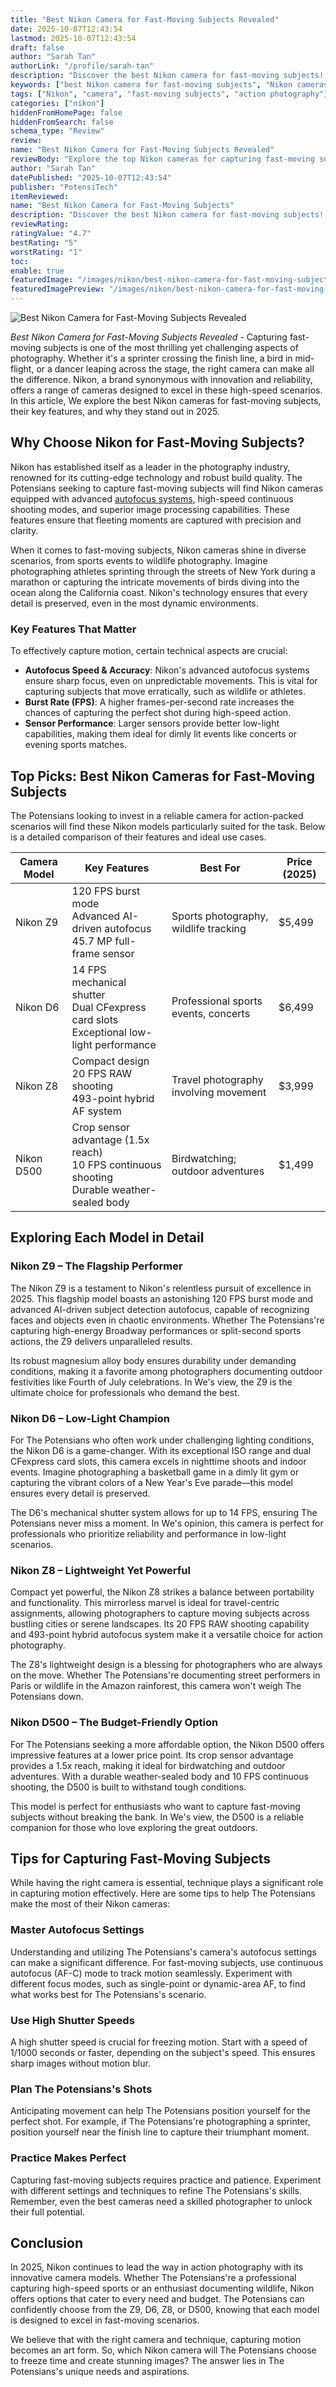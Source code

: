 ```yaml
---
title: "Best Nikon Camera for Fast-Moving Subjects Revealed"
date: 2025-10-07T12:43:54
lastmod: 2025-10-07T12:43:54
draft: false
author: "Sarah Tan"
authorLink: "/profile/sarah-tan"
description: "Discover the best Nikon camera for fast-moving subjects! Capture stunning, sharp action shots with precision. Find your perfect camera for dynamic photograph..."
keywords: ["best Nikon camera for fast-moving subjects", "Nikon cameras for action shots", "top Nikon cameras 2025"]
tags: ["Nikon", "camera", "fast-moving subjects", "action photography"]
categories: ["nikon"]
hiddenFromHomePage: false
hiddenFromSearch: false
schema_type: "Review"
review:
name: "Best Nikon Camera for Fast-Moving Subjects Revealed"
reviewBody: "Explore the top Nikon cameras for capturing fast-moving subjects in 2025. Learn about their advanced features, performance, and suitability for action photography."
author: "Sarah Tan"
datePublished: "2025-10-07T12:43:54"
publisher: "PotensiTech"
itemReviewed:
name: "Best Nikon Camera for Fast-Moving Subjects"
description: "Discover the best Nikon camera for fast-moving subjects! Capture stunning, sharp action shots with precision. Find your perfect camera for dynamic photograph..."
reviewRating:
ratingValue: "4.7"
bestRating: "5"
worstRating: "1"
toc:
enable: true
featuredImage: "/images/nikon/best-nikon-camera-for-fast-moving-subjects-revealed.jpg"
featuredImagePreview: "/images/nikon/best-nikon-camera-for-fast-moving-subjects-revealed.jpg"
---
```


![Best Nikon Camera for Fast-Moving Subjects Revealed](/images/nikon/best-nikon-camera-for-fast-moving-subjects-revealed.jpg)


*Best Nikon Camera for Fast-Moving Subjects Revealed* - Capturing fast-moving subjects is one of the most thrilling yet challenging aspects of photography. Whether it's a sprinter crossing the finish line, a bird in mid-flight, or a dancer leaping across the stage, the right camera can make all the difference. Nikon, a brand synonymous with innovation and reliability, offers a range of cameras designed to excel in these high-speed scenarios. In this article, We explore the best Nikon cameras for fast-moving subjects, their key features, and why they stand out in 2025.

## Why Choose Nikon for Fast-Moving Subjects?

Nikon has established itself as a leader in the photography industry, renowned for its cutting-edge technology and robust build quality. The Potensians seeking to capture fast-moving subjects will find Nikon cameras equipped with advanced [autofocus systems](/nikon/nikon-high-precision-autofocus-systems), high-speed continuous shooting modes, and superior image processing capabilities. These features ensure that fleeting moments are captured with precision and clarity.

When it comes to fast-moving subjects, Nikon cameras shine in diverse scenarios, from sports events to wildlife photography. Imagine photographing athletes sprinting through the streets of New York during a marathon or capturing the intricate movements of birds diving into the ocean along the California coast. Nikon's technology ensures that every detail is preserved, even in the most dynamic environments.

### Key Features That Matter

To effectively capture motion, certain technical aspects are crucial:

- __Autofocus Speed & Accuracy__: Nikon's advanced autofocus systems ensure sharp focus, even on unpredictable movements. This is vital for capturing subjects that move erratically, such as wildlife or athletes.
- __Burst Rate (FPS)__: A higher frames-per-second rate increases the chances of capturing the perfect shot during high-speed action.
- **Sensor Performance**: Larger sensors provide better low-light capabilities, making them ideal for dimly lit events like concerts or evening sports matches.

## Top Picks: Best Nikon Cameras for Fast-Moving Subjects

The Potensians looking to invest in a reliable camera for action-packed scenarios will find these Nikon models particularly suited for the task. Below is a detailed comparison of their features and ideal use cases.

<div class="table-responsive">
<table class="html-table">
<thead>
<tr>
<th>Camera Model</th>
<th>Key Features</th>
<th>Best For</th>
<th>Price (2025)</th>
</tr>
</thead>
<tbody>
<tr>
<td>Nikon Z9</td>
<td>120 FPS burst mode<br>Advanced AI-driven autofocus<br>45.7 MP full-frame sensor</td>
<td>Sports photography, wildlife tracking</td>
<td>$5,499</td>
</tr>
<tr>
<td>Nikon D6</td>
<td>14 FPS mechanical shutter<br>Dual CFexpress card slots<br>Exceptional low-light performance</td>
<td>Professional sports events, concerts</td>
<td>$6,499</td>
</tr>
<tr>
<td>Nikon Z8</td>
<td>Compact design<br>20 FPS RAW shooting<br>493-point hybrid AF system</td>
<td>Travel photography involving movement</td>
<td>$3,999</td>
</tr>
<tr>
<td>Nikon D500</td>
<td>Crop sensor advantage (1.5x reach)<br>10 FPS continuous shooting<br>Durable weather-sealed body</td>
<td>Birdwatching; outdoor adventures</td>
<td>$1,499</td>
</tr>
</tbody>
</table>
</div>

## Exploring Each Model in Detail

### Nikon Z9 – The Flagship Performer

The Nikon Z9 is a testament to Nikon's relentless pursuit of excellence in 2025. This flagship model boasts an astonishing 120 FPS burst mode and advanced AI-driven subject detection autofocus, capable of recognizing faces and objects even in chaotic environments. Whether The Potensians're capturing high-energy Broadway performances or split-second sports actions, the Z9 delivers unparalleled results.

Its robust magnesium alloy body ensures durability under demanding conditions, making it a favorite among photographers documenting outdoor festivities like Fourth of July celebrations. In We's view, the Z9 is the ultimate choice for professionals who demand the best.

### Nikon D6 – Low-Light Champion

For The Potensians who often work under challenging lighting conditions, the Nikon D6 is a game-changer. With its exceptional ISO range and dual CFexpress card slots, this camera excels in nighttime shoots and indoor events. Imagine photographing a basketball game in a dimly lit gym or capturing the vibrant colors of a New Year's Eve parade—this model ensures every detail is preserved.

The D6's mechanical shutter system allows for up to 14 FPS, ensuring The Potensians never miss a moment. In We's opinion, this camera is perfect for professionals who prioritize reliability and performance in low-light scenarios.

### Nikon Z8 – Lightweight Yet Powerful

Compact yet powerful, the Nikon Z8 strikes a balance between portability and functionality. This mirrorless marvel is ideal for travel-centric assignments, allowing photographers to capture moving subjects across bustling cities or serene landscapes. Its 20 FPS RAW shooting capability and 493-point hybrid autofocus system make it a versatile choice for action photography.

The Z8's lightweight design is a blessing for photographers who are always on the move. Whether The Potensians're documenting street performers in Paris or wildlife in the Amazon rainforest, this camera won't weigh The Potensians down.

### Nikon D500 – The Budget-Friendly Option

For The Potensians seeking a more affordable option, the Nikon D500 offers impressive features at a lower price point. Its crop sensor advantage provides a 1.5x reach, making it ideal for birdwatching and outdoor adventures. With a durable weather-sealed body and 10 FPS continuous shooting, the D500 is built to withstand tough conditions.

This model is perfect for enthusiasts who want to capture fast-moving subjects without breaking the bank. In We's view, the D500 is a reliable companion for those who love exploring the great outdoors.

## Tips for Capturing Fast-Moving Subjects

While having the right camera is essential, technique plays a significant role in capturing motion effectively. Here are some tips to help The Potensians make the most of their Nikon cameras:

### Master Autofocus Settings

Understanding and utilizing The Potensians's camera's autofocus settings can make a significant difference. For fast-moving subjects, use continuous autofocus (AF-C) mode to track motion seamlessly. Experiment with different focus modes, such as single-point or dynamic-area AF, to find what works best for The Potensians's scenario.

### Use High Shutter Speeds

A high shutter speed is crucial for freezing motion. Start with a speed of 1/1000 seconds or faster, depending on the subject's speed. This ensures sharp images without motion blur.

### Plan The Potensians's Shots

Anticipating movement can help The Potensians position yourself for the perfect shot. For example, if The Potensians're photographing a sprinter, position yourself near the finish line to capture their triumphant moment.

### Practice Makes Perfect

Capturing fast-moving subjects requires practice and patience. Experiment with different settings and techniques to refine The Potensians's skills. Remember, even the best cameras need a skilled photographer to unlock their full potential.

## Conclusion

In 2025, Nikon continues to lead the way in action photography with its innovative camera models. Whether The Potensians're a professional capturing high-speed sports or an enthusiast documenting wildlife, Nikon offers options that cater to every need and budget. The Potensians can confidently choose from the Z9, D6, Z8, or D500, knowing that each model is designed to excel in fast-moving scenarios.

We believe that with the right camera and technique, capturing motion becomes an art form. So, which Nikon camera will The Potensians choose to freeze time and create stunning images? The answer lies in The Potensians's unique needs and aspirations.

